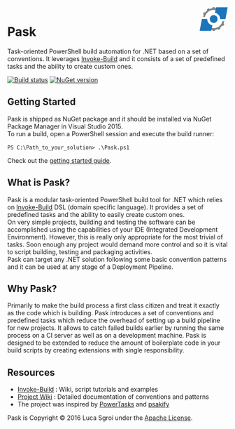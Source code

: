 <img src="https://raw.githubusercontent.com/lsgroi/Pask/master/Pask.png" align="right"/>

# Pask
Task-oriented PowerShell build automation for .NET based on a set of conventions.
It leverages [Invoke-Build](https://github.com/nightroman/Invoke-Build) and it consists of a set of predefined tasks and the ability to create custom ones.

[![Build status](https://ci.appveyor.com/api/projects/status/dnd8oe7sct40a39d?svg=true)](https://ci.appveyor.com/project/LucaSgroi/Pask)
[![NuGet version](https://img.shields.io/nuget/v/pask.svg)](https://www.nuget.org/packages/Pask)

## Getting Started
Pask is shipped as NuGet package and it should be installed via NuGet Package Manager in Visual Studio 2015.  
To run a build, open a PowerShell session and execute the build runner:
```
PS C:\Path_to_your_solution> .\Pask.ps1
```
Check out the [getting started guide](https://github.com/lsgroi/Pask/wiki/Getting-Started).

## What is Pask?
Pask is a modular task-oriented PowerShell build tool for .NET which relies on [Invoke-Build](https://github.com/nightroman/Invoke-Build) DSL (domain specific language). It provides a set of predefined tasks and the ability to easily create custom ones.  
On very simple projects, building and testing the software can be accomplished using the capabilities of your IDE (Integrated Development Environment).
However, this is really only appropriate for the most trivial of tasks.
Soon enough any project would demand more control and so it is vital to script building, testing and packaging activities.  
Pask can target any .NET solution following some basic convention patterns and it can be used at any stage of a Deployment Pipeline.

## Why Pask?
Primarily to make the build process a first class citizen and treat it exactly as the code which is building.
Pask introduces a set of conventions and predefined tasks which reduce the overhead of setting up a build pipeline for new projects.
It allows to catch failed builds earlier by running the same process on a CI server as well as on a development machine.
Pask is designed to be extended to reduce the amount of boilerplate code in your build scripts by creating extensions with single responsibility.

## Resources
- [Invoke-Build](https://github.com/nightroman/Invoke-Build/wiki)
: Wiki, script tutorials and examples
- [Project Wiki](https://github.com/lsgroi/Pask/wiki)
: Detailed documentation of conventions and patterns
- The project was inspired by [PowerTasks](https://github.com/shaynevanasperen/PowerTasks) and [psakify](https://github.com/SeatwaveOpenSource/psakify)

Pask is Copyright &copy; 2016 Luca Sgroi under the [Apache License](LICENSE.txt).

